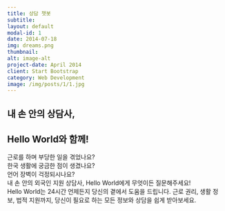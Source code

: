 ```yaml
---
title: 상담 챗봇
subtitle: 
layout: default
modal-id: 1
date: 2014-07-18
img: dreams.png
thumbnail: 
alt: image-alt
project-date: April 2014
client: Start Bootstrap
category: Web Development
image: /img/posts/1/1.jpg
---
```



## 내 손 안의 상담사, 
## Hello World와 함께!

근로를 하며 부당한 일을 겪었나요?<br>
한국 생활에 궁금한 점이 생겼나요?<br>
언어 장벽이 걱정되시나요?<br>
내 손 안의 외국인 지원 상담사, Hello World에게 무엇이든 질문해주세요!<br>
Hello World는 24시간 언제든지 당신의 곁에서 도움을 드립니다. 근로 권리, 생활 정보, 법적 지원까지, 당신이 필요로 하는 모든 정보와 상담을 쉽게 받아보세요.
